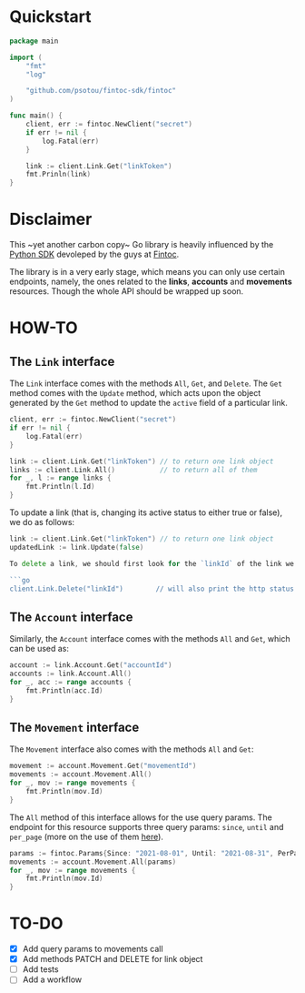 # Quickstart

```go
package main

import (
    "fmt"
    "log"

    "github.com/psotou/fintoc-sdk/fintoc"
)

func main() {
    client, err := fintoc.NewClient("secret")
    if err != nil {
        log.Fatal(err)
    }

    link := client.Link.Get("linkToken")
    fmt.Prinln(link)
}
```

# Disclaimer

This ~yet another carbon copy~  Go library is heavily influenced by the [Python SDK](https://github.com/fintoc-com/fintoc-python) devoleped by the guys at [Fintoc](https://fintoc.com/).

The library is in a very early stage, which means you can only use certain endpoints, namely, the ones related to the **links**, **accounts** and **movements** resources. Though the whole API should be wrapped up soon.

# HOW-TO

## The `Link` interface

The `Link` interface comes with the methods `All`, `Get`, and `Delete`. The `Get` method comes with the `Update` method, which acts upon the object generated by the `Get` method to update the `active` field of a particular link.

```go
client, err := fintoc.NewClient("secret")
if err != nil {
    log.Fatal(err)
}

link := client.Link.Get("linkToken") // to return one link object
links := client.Link.All()           // to return all of them
for _, l := range links {
    fmt.Println(l.Id)
}
```

To update a link (that is, changing its active status to either true or false), we do as follows:

```go
link := client.Link.Get("linkToken") // to return one link object
updatedLink := link.Update(false)                   

To delete a link, we should first look for the `linkId` of the link we'd like to delete by running the `client.Link.All()` method. With the id in hand, we do:

```go
client.Link.Delete("linkId")        // will also print the http status code of the request
```

## The `Account` interface

Similarly, the `Account` interface comes with the methods `All` and `Get`, which can be used as:

```go
account := link.Account.Get("accountId")
accounts := link.Account.All()
for _, acc := range accounts {
    fmt.Println(acc.Id)
}
```

## The `Movement` interface

The `Movement` interface also comes with the methods `All` and `Get`:

```go
movement := account.Movement.Get("movementId")
movements := account.Movement.All()
for _, mov := range movements {
    fmt.Println(mov.Id)
}
```

The `All` method of this interface allows for the use query params. The endpoint for this resource supports three query params: `since`, `until` and `per_page` (more on the use of them [here](https://docs.fintoc.com/reference/listar-movimientos)). 

```go
params := fintoc.Params{Since: "2021-08-01", Until: "2021-08-31", PerPage: "100"}
movements := account.Movement.All(params)
for _, mov := range movements {
    fmt.Println(mov.Id)
}
```

# TO-DO
                                                                                            
+ [x] Add query params to movements call
+ [x] Add methods PATCH and DELETE for link object
+ [ ] Add tests
+ [ ] Add a workflow
